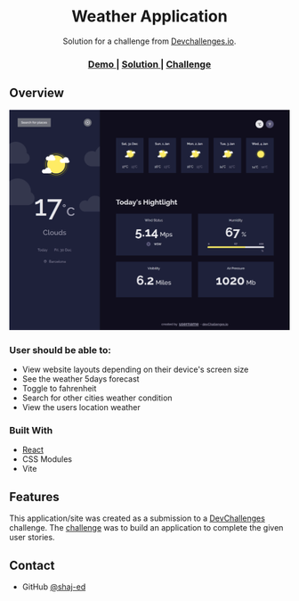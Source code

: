 <h1 align="center">Weather Application</h1>

<div align="center">
   Solution for a challenge from  <a href="http://devchallenges.io" target="_blank">Devchallenges.io</a>.
</div>

<div align="center">
  <h3>
    <a href="https://dev-react-weather-application.netlify.app/">
      Demo
    </a>
    <span> | </span>
    <a href="https://devchallenges.io/solutions/PnjjrBi0iRYBBdY3kxCJ">
      Solution
    </a>
    <span> | </span>
    <a href="https://devchallenges.io/challenges/mM1UIenRhK808W8qmLWv">
      Challenge
    </a>
  </h3>
</div>

<!-- OVERVIEW -->

## Overview

![screenshot](./src/assets/website-ss.png)

### User should be able to:

- View website layouts depending on their device's screen size
- See the weather 5days forecast
- Toggle to fahrenheit
- Search for other cities weather condition
- View the users location weather

### Built With

- [React](https://reactjs.org/)
- CSS Modules
- Vite

## Features

<!-- List the features of your application or follow the template. Don't share the figma file here :) -->

This application/site was created as a submission to a [DevChallenges](https://devchallenges.io/challenges) challenge. The [challenge](https://devchallenges.io/challenges/mM1UIenRhK808W8qmLWv) was to build an application to complete the given user stories.

## Contact

- GitHub [@shaj-ed](https://github.com/shaj-ed)
